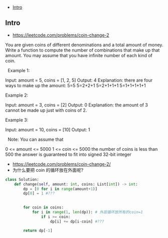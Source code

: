 - [Intro](#intro)

## Intro

- https://leetcode.com/problems/coin-change-2

You are given coins of different denominations and a total amount of money. Write a function to compute the number of combinations that make up that amount. You may assume that you have infinite number of each kind of coin.


 
Example 1:

Input: amount = 5, coins = [1, 2, 5]
Output: 4
Explanation: there are four ways to make up the amount:
5=5
5=2+2+1
5=2+1+1+1
5=1+1+1+1+1

Example 2:

Input: amount = 3, coins = [2]
Output: 0
Explanation: the amount of 3 cannot be made up just with coins of 2.

Example 3:

Input: amount = 10, coins = [10] 
Output: 1

 
Note:
You can assume that

0 <= amount <= 5000
1 <= coin <= 5000
the number of coins is less than 500
the answer is guaranteed to fit into signed 32-bit integer






- https://leetcode.com/problems/coin-change-2/
- 为什么要把 coin 的循环放在外面呢?



```py
class Solution:
    def change(self, amount: int, coins: List[int]) -> int:
        dp = [0 for i in range(amount+1)]
        dp[0] = 1 #???
        
        
        for coin in coins:
            for i in range(1, len(dp)): # 外层循环放所有的coin=1
                if i >= coin:
                    dp[i] += dp[i-coin] #???
                    
        return dp[-1]
```